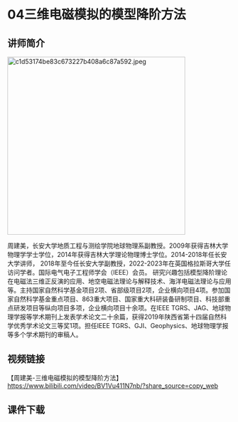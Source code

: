 # 04三维电磁模拟的模型降阶方法
## 讲师简介

<img src="https://s1.imagehub.cc/images/2023/08/25/c1d53174be83c673227b408a6c87a592.jpeg" alt="c1d53174be83c673227b408a6c87a592.jpeg" border="0" weight=200 height=400/>

周建美，长安大学地质工程与测绘学院地球物理系副教授。2009年获得吉林大学物理学学士学位，2014年获得吉林大学理论物理博士学位。2014-2018年任长安大学讲师， 2018年至今任长安大学副教授，2022-2023年在英国格拉斯哥大学任访问学者。国际电气电子工程师学会（IEEE）会员。
研究兴趣包括模型降阶理论在电磁法三维正反演的应用、地空电磁法理论与解释技术、海洋电磁法理论与应用等。主持国家自然科学基金项目2项、省部级项目2项，企业横向项目4项。参加国家自然科学基金重点项目、863重大项目、国家重大科研装备研制项目、科技部重点研发项目等纵向项目多项，企业横向项目十余项。在IEEE TGRS、JAG、地球物理学报等学术期刊上发表学术论文二十余篇，获得2019年陕西省第十四届自然科学优秀学术论文三等奖1项。担任IEEE TGRS、GJI、Geophysics、地球物理学报等多个学术期刊的审稿人。


## 视频链接

【周建美-三维电磁模拟的模型降阶方法】 https://www.bilibili.com/video/BV1Vu411N7nb/?share_source=copy_web

## 课件下载
